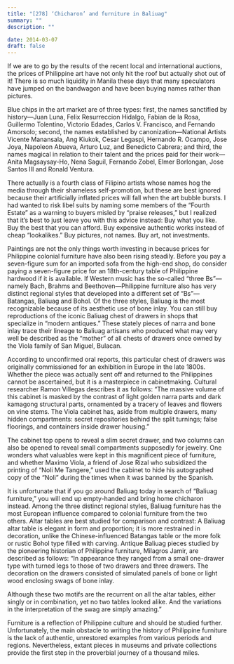 ```yaml
---
title: "[278] ‘Chicharon’ and furniture in Baliuag"
summary: ""
description: ""

date: 2014-03-07
draft: false
---
```


If we are to go by the results of the recent local and international auctions, the prices of Philippine art have not only hit the roof but actually shot out of it! There is so much liquidity in Manila these days that many speculators have jumped on the bandwagon and have been buying names rather than pictures.

Blue chips in the art market are of three types: first, the names sanctified by history—Juan Luna, Felix Resurreccion Hidalgo, Fabian de la Rosa, Guillermo Tolentino, Victorio Edades, Carlos V. Francisco, and Fernando Amorsolo; second, the names established by canonization—National Artists Vicente Manansala, Ang Kiukok, Cesar Legaspi, Hernando R. Ocampo, Jose Joya, Napoleon Abueva, Arturo Luz, and Benedicto Cabrera; and third, the names magical in relation to their talent and the prices paid for their work—Anita Magsaysay-Ho, Nena Saguil, Fernando Zobel, Elmer Borlongan, Jose Santos III and Ronald Ventura.

There actually is a fourth class of Filipino artists whose names hog the media through their shameless self-promotion, but these are best ignored because their artificially inflated prices will fall when the art bubble bursts. I had wanted to risk libel suits by naming some members of the “Fourth Estate” as a warning to buyers misled by “praise releases,” but I realized that it’s best to just leave you with this advice instead: Buy what you like. Buy the best that you can afford. Buy expensive authentic works instead of cheap “lookalikes.” Buy pictures, not names. Buy art, not investments.

Paintings are not the only things worth investing in because prices for Philippine colonial furniture have also been rising steadily. Before you pay a seven-figure sum for an imported sofa from the high-end shop, do consider paying a seven-figure price for an 18th-century table of Philippine hardwood if it is available. If Western music has the so-called “three Bs”—namely Bach, Brahms and Beethoven—Philippine furniture also has very distinct regional styles that developed into a different set of “Bs”—Batangas, Baliuag and Bohol. Of the three styles, Baliuag is the most recognizable because of its aesthetic use of bone inlay. You can still buy reproductions of the iconic Baliuag chest of drawers in shops that specialize in “modern antiques.” These stately pieces of narra and bone inlay trace their lineage to Baliuag artisans who produced what may very well be described as the “mother” of all chests of drawers once owned by the Viola family of San Miguel, Bulacan.

According to unconfirmed oral reports, this particular chest of drawers was originally commissioned for an exhibition in Europe in the late 1800s. Whether the piece was actually sent off and returned to the Philippines cannot be ascertained, but it is a masterpiece in cabinetmaking. Cultural researcher Ramon Villegas describes it as follows: “The massive volume of this cabinet is masked by the contrast of light golden narra parts and dark kamagong structural parts, ornamented by a tracery of leaves and flowers on vine stems. The Viola cabinet has, aside from multiple drawers, many hidden compartments: secret repositories behind the split turnings; false floorings, and containers inside drawer housing.”

The cabinet top opens to reveal a slim secret drawer, and two columns can also be opened to reveal small compartments supposedly for jewelry. One wonders what valuables were kept in this magnificent piece of furniture, and whether Maximo Viola, a friend of Jose Rizal who subsidized the printing of “Noli Me Tangere,” used the cabinet to hide his autographed copy of the “Noli” during the times when it was banned by the Spanish.

It is unfortunate that if you go around Baliuag today in search of “Baliuag furniture,” you will end up empty-handed and bring home chicharon instead. Among the three distinct regional styles, Baliuag furniture has the most European influence compared to colonial furniture from the two others. Altar tables are best studied for comparison and contrast: A Baliuag altar table is elegant in form and proportion; it is more restrained in decoration, unlike the Chinese-influenced Batangas table or the more folk or rustic Bohol type filled with carving. Antique Baliuag pieces studied by the pioneering historian of Philippine furniture, Milagros Jamir, are described as follows: “In appearance they ranged from a small one-drawer type with turned legs to those of two drawers and three drawers. The decoration on the drawers consisted of simulated panels of bone or light wood enclosing swags of bone inlay.

Although these two motifs are the recurrent on all the altar tables, either singly or in combination, yet no two tables looked alike. And the variations in the interpretation of the swag are simply amazing.”

Furniture is a reflection of Philippine culture and should be studied further. Unfortunately, the main obstacle to writing the history of Philippine furniture is the lack of authentic, unrestored examples from various periods and regions. Nevertheless, extant pieces in museums and private collections provide the first step in the proverbial journey of a thousand miles.
